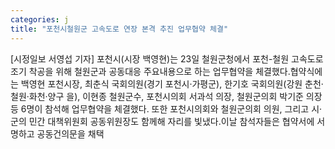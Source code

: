 ```yaml
---
categories: j
title: "포천시철원군 고속도로 연장 본격 추진 업무협약 체결"
---
```

[시정일보 서영섭 기자] 포천시(시장 백영현)는 23일 철원군청에서 포천-철원 고속도로 조기 착공을 위해 철원군과 공동대응 주요내용으로 하는 업무협약을 체결했다.협약식에는 백영현 포천시장, 최춘식 국회의원(경기 포천시·가평군), 한기호 국회의원(강원 춘천·철원·화천·양구 을), 이현종 철원군수, 포천시의회 서과석 의장, 철원군의회 박기준 의장 등 6명이 참석해 업무협약을 체결했다. 또한 포천시의회와 철원군의회 의원, 그리고 시·군의 민간 대책위원회 공동위원장도 함께해 자리를 빛냈다.이날 참석자들은 협약서에 서명하고 공동건의문을 채택